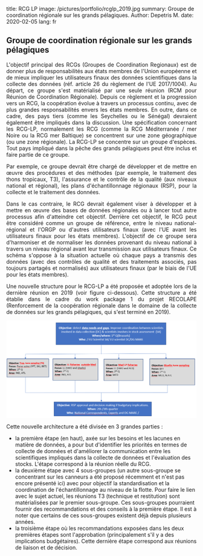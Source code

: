 title: RCG LP
image: /pictures/portfolio/rcglp_2019.jpg
summary: Groupe de coordination régionale sur les grands pélagiques.
Author: Depetris M.
date: 2020-02-05
lang: fr

## Groupe de coordination régionale sur les grands pélagiques

<p style="text-align: justify">
L'objectif principal des RCGs (Groupes de Coordination Regionaux) est de donner plus de responsabilités aux états membres de l'Union européenne et de mieux impliquer les utilisateurs finaux des données scientifiques dans la collecte des données (réf. article 26 du règlement de l'UE 2017/1004). Au départ, ce groupe s'est matérialisé par une seule réunion (RCM pour Réunion de Coordination Régionale). Depuis ce règlement et la progression vers un RCG, la coopération évolue à travers un processus continu, avec de plus grandes responsabilités envers les états membres. En outre, dans ce cadre, des pays tiers (comme les Seychelles ou le Sénégal) devraient également être impliqués dans la discussion. Une spécification concernant les RCG-LP, normalement les RCG (comme la RCG Méditerranée / mer Noire ou la RCG mer Baltique) se concentrent sur une zone géographique (ou une zone régionale). La RCG-LP se concentre sur un groupe d'espèces. Tout pays impliqué dans la pêche des grands pélagiques peut être inclus et faire partie de ce groupe.
</p>

<p style="text-align: justify">
Par exemple, ce groupe devrait être chargé de développer et de mettre en œuvre des procédures et des méthodes (par exemple, le traitement des thons tropicaux, T3), l'assurance et le contrôle de la qualité (aux niveaux national et régional), les plans d'échantillonnage régionaux (RSP), pour la collecte et le traitement des données.
</p>

<p style="text-align: justify">
Dans le cas contraire, le RCG devrait également viser à développer et à mettre en œuvre des bases de données régionales ou à lancer tout autre processus afin d'atteindre cet objectif. Derrière cet objectif, le RCG peut être considéré comme un groupe de référence, entre le niveau national-régional et l'ORGP ou d'autres utilisateurs finaux (avec l'UE avant les utilisateurs finaux pour les états membres). L'objectif de ce groupe sera d'harmoniser et de normaliser les données provenant du niveau national à travers un niveau régional avant leur transmission aux utilisateurs finaux. Ce schéma s'oppose à la situation actuelle où chaque pays a transmis des données (avec des contrôles de qualité et des traitements associés, pas toujours partagés et normalisés) aux utilisateurs finaux (par le biais de l'UE pour les états membres).
</p>

<p style="text-align: justify">
Une nouvelle structure pour le RCG-LP a été proposée et adoptée lors de la dernière réunion en 2019 (voir figure ci-dessous). Cette structure a été établie dans le cadre du work package 1 du projet RECOLAPE (Renforcement de la coopération régionale dans le domaine de la collecte de données sur les grands pélagiques, qui s'est terminé en 2019).
</p>

<img align=center src="/pictures/others/rcglp_structure_recolape.png">

<p style="text-align: justify">
Cette nouvelle architecture a été divisée en 3 grandes parties :

- la première étape (en haut), axée sur les besoins et les lacunes en matière de données, a pour but d'identifier les priorités en termes de collecte de données et d'améliorer la communication entre les scientifiques impliqués dans la collecte de données et l'évaluation des stocks. L'étape correspond à la réunion réelle du RCG.
- la deuxième étape avec 4 sous-groupes (un autre sous-groupe se concentrant sur les canneurs a été proposé récemment et n'est pas encore présenté ici) avec pour objectif la standardisation et la coordination de l'échantillonnage au niveau de la flotte. Pour faire le lien avec le sujet actuel, les réunions T3 (technique et restitution) sont matérialisées par le premier sous-groupe. Ces sous-groupes pourraient fournir des recommandations et des conseils à la première étape. Il est à noter que certains de ces sous-groupes existent déjà depuis plusieurs années.
- la troisième étape où les recommandations exposées dans les deux premières étapes sont l'approbation (principalement s'il y a des implications budgétaires). Cette dernière étape correspond aux réunions de liaison et de décision.
</p>
